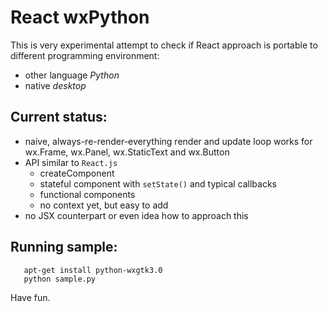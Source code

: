 # React wxPython

This is very experimental attempt to check if React approach is portable to
different programming environment:

 - other language *Python*
 - native *desktop*
 
## Current status:

 - naive, always-re-render-everything render and update loop works for wx.Frame, wx.Panel, wx.StaticText and wx.Button
 - API similar to `React.js`
   - createComponent
   - stateful component with `setState()` and typical callbacks
   - functional components
   - no context yet, but easy to add
 - no JSX counterpart or even idea how to approach this

## Running sample:

```
   apt-get install python-wxgtk3.0
   python sample.py
```

Have fun.
